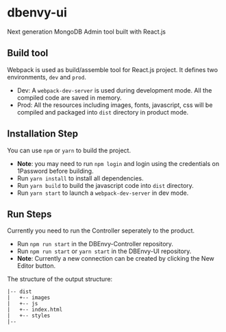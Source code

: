 # dbenvy-ui
Next generation MongoDB Admin tool built with React.js

## Build tool

Webpack is used as build/assemble tool for React.js project. It defines two environments, `dev` and `prod`. 

* Dev:
    A `webpack-dev-server` is used during development mode. All the compiled code are saved in memory.
* Prod:
    All the resources including images, fonts, javascript, css will be compiled and packaged into `dist` directory in product mode.

## Installation Step

You can use `npm` or `yarn` to build the project.

* **Note**: you may need to run `npm login` and login using the credentials on 1Password before building.
* Run `yarn install` to install all dependencies.
* Run `yarn build` to build the javascript code into `dist` directory.
* Run `yarn start` to launch a `webpack-dev-server` in dev mode.

## Run Steps

Currently you need to run the Controller seperately to the product.

* Run `npm run start` in the DBEnvy-Controller repository.
* Run `npm run start` or `yarn start` in the DBEnvy-UI repository.
* **Note**: Currently a new connection can be created by clicking the New Editor button.

The structure of the output structure:

```
|-- dist
|   +-- images
|   +-- js
|   +-- index.html
|   +-- styles
|--
```